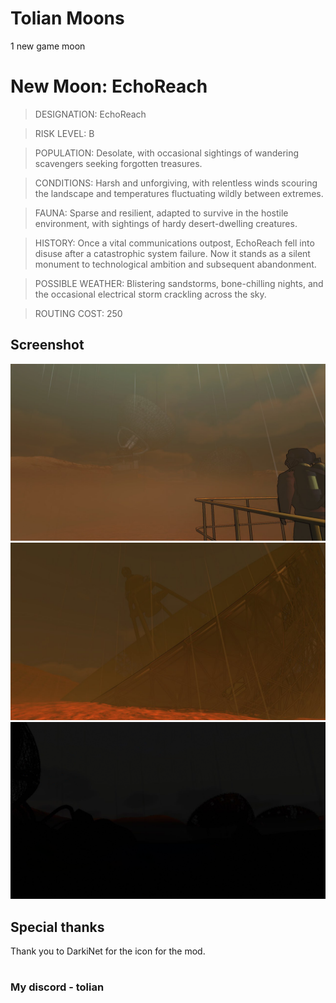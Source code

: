 # Tolian Moons


1 new game moon 

# New Moon: EchoReach
>DESIGNATION: EchoReach

>RISK LEVEL: B

>POPULATION: Desolate, with occasional sightings of wandering scavengers seeking forgotten treasures.

>CONDITIONS: Harsh and unforgiving, with relentless winds scouring the landscape and temperatures fluctuating wildly between extremes.

>FAUNA: Sparse and resilient, adapted to survive in the hostile environment, with sightings of hardy desert-dwelling creatures.

>HISTORY: Once a vital communications outpost, EchoReach fell into disuse after a catastrophic system failure. Now it stands as a silent monument to technological ambition and subsequent abandonment.

>POSSIBLE WEATHER: Blistering sandstorms, bone-chilling nights, and the occasional electrical storm crackling across the sky.

>ROUTING COST: 250


## Screenshot
![Screenshot_1](https://raw.githubusercontent.com/Toliann/EchoReach/main/screenshot/1.png)
![Screenshot_1](https://raw.githubusercontent.com/Toliann/EchoReach/main/screenshot/2.png)
![Screenshot_1](https://raw.githubusercontent.com/Toliann/EchoReach/main/screenshot/3.png)


## Special thanks

Thank you to DarkiNet for the icon for the mod.

#
### My discord - tolian

